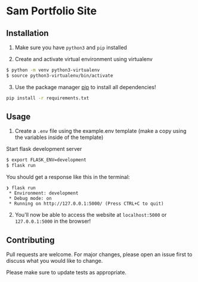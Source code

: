 # Sam Portfolio Site

## Installation

1. Make sure you have `python3` and `pip` installed

2. Create and activate virtual environment using virtualenv
```bash
$ python -m venv python3-virtualenv
$ source python3-virtualenv/bin/activate
```

3. Use the package manager [pip](https://pip.pypa.io/en/stable/) to install all dependencies!

```bash
pip install -r requirements.txt
```

## Usage

1. Create a `.env` file using the example.env template (make a copy using the variables inside of the template)

Start flask development server
```bash
$ export FLASK_ENV=development
$ flask run
```

You should get a response like this in the terminal:
```
❯ flask run
 * Environment: development
 * Debug mode: on
 * Running on http://127.0.0.1:5000/ (Press CTRL+C to quit)
```

2. You'll now be able to access the website at `localhost:5000` or `127.0.0.1:5000` in the browser! 

## Contributing

Pull requests are welcome. For major changes, please open an issue first to discuss what you would like to change.

Please make sure to update tests as appropriate.
